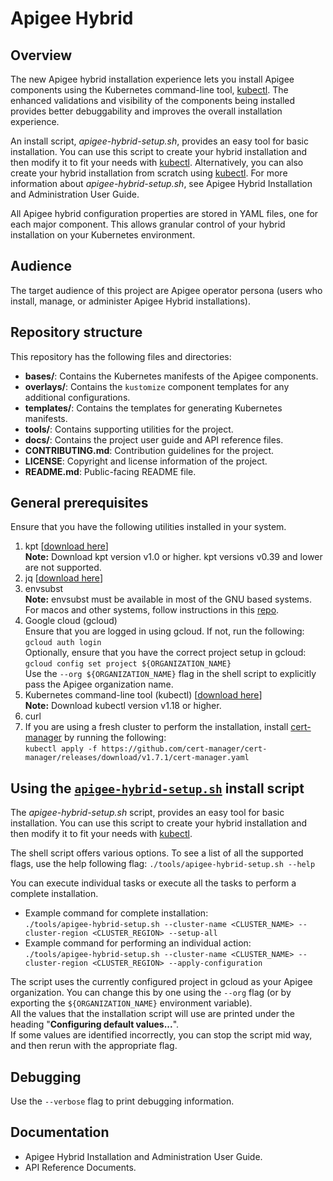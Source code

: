 # Apigee Hybrid

## Overview

The new Apigee hybrid installation experience lets you install Apigee
components using the Kubernetes command-line tool, [kubectl](https://kubernetes.io/docs/tasks/tools/#kubectl). The enhanced
validations and visibility of the components being installed provides better
debuggability and improves the overall installation experience.

An install script, *apigee-hybrid-setup.sh*, provides an easy tool for basic
installation. You can use this script to create your hybrid installation and then
modify it to fit your needs with [kubectl](https://kubernetes.io/docs/tasks/tools/#kubectl). Alternatively, you can also create
your hybrid installation from scratch using [kubectl](https://kubernetes.io/docs/tasks/tools/#kubectl). For more information about *apigee-hybrid-setup.sh*, see Apigee Hybrid Installation and Administration User Guide.

All Apigee hybrid configuration properties are stored in YAML files, one for
each major component. This allows granular control of your hybrid
installation on your Kubernetes environment.

## Audience

The target audience of this project are Apigee operator persona (users who
install, manage, or administer Apigee Hybrid installations).

## Repository structure

This repository has the following files and directories:

*   **bases/**: Contains the Kubernetes manifests of the Apigee components.
*   **overlays/**: Contains the `kustomize` component templates for any additional  configurations.
*   **templates/**: Contains the templates for generating Kubernetes manifests.
*   **tools/**: Contains supporting utilities for the project.
*   **docs/**: Contains the project user guide and API reference files.
*   **CONTRIBUTING.md**: Contribution guidelines for the project.
*   **LICENSE**: Copyright and license information of the project.
*   **README.md**: Public-facing README file.

## General prerequisites

Ensure that you have the following utilities installed in your system.

1.  kpt [[download here](https://kpt.dev/installation/)]  
**Note:** Download kpt version v1.0 or higher. kpt versions v0.39 and lower are not supported.
2.  jq [[download here](https://stedolan.github.io/jq/download/)]
3.  envsubst  
**Note:** envsubst must be available in most of the GNU based systems. For macos and other systems, follow instructions in this [repo](https://github.com/a8m/envsubst).
4.  Google cloud (gcloud)  
Ensure that you are logged in using gcloud. If not, run the following:  
`gcloud auth login`  
Optionally, ensure that you have the correct project setup in gcloud:  
`gcloud config set project ${ORGANIZATION_NAME}`  
Use the `--org ${ORGANIZATION_NAME}` flag in the shell script to explicitly pass the Apigee organization name.
5.  Kubernetes command-line tool (kubectl) [[download here](https://kubernetes.io/docs/tasks/tools/#kubectl)]  
**Note:** Download kubectl version v1.18 or higher.
6.  curl
7.  If you are using a fresh cluster to perform the installation, install [cert-manager](https://cert-manager.io/docs/reference/api-docs/) by running the following:  
`kubectl apply -f https://github.com/cert-manager/cert-manager/releases/download/v1.7.1/cert-manager.yaml`

## Using the [`apigee-hybrid-setup.sh`](tools/apigee-hybrid-setup.sh) install script

The *apigee-hybrid-setup.sh* script, provides an easy tool for basic
installation. You can use this script to create your hybrid installation and then
modify it to fit your needs with [kubectl](https://kubernetes.io/docs/tasks/tools/#kubectl). 

The shell script offers various options. To see a list of all the supported
flags, use the help following flag:
`./tools/apigee-hybrid-setup.sh --help`

You can execute individual tasks or execute all the tasks to perform a complete
installation.

*   Example command for complete installation:  
`./tools/apigee-hybrid-setup.sh --cluster-name <CLUSTER_NAME> --cluster-region <CLUSTER_REGION> --setup-all`
*   Example command for performing an individual action:  
`./tools/apigee-hybrid-setup.sh --cluster-name <CLUSTER_NAME> --cluster-region <CLUSTER_REGION> --apply-configuration`

The script uses the currently configured project in gcloud as your Apigee
organization. You can change this by one using the `--org` flag (or by exporting
the `${ORGANIZATION_NAME}` environment variable).  
All the values that the installation script will use are printed under the heading "**Configuring
default values...**".  
If some values are identified incorrectly, you can stop the script mid way, and then rerun with the appropriate flag.

## Debugging

Use the `--verbose` flag to print debugging information.

## Documentation

*   Apigee Hybrid Installation and Administration User Guide.
*   API Reference Documents.
